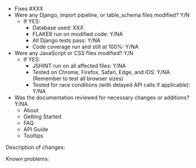 - Fixes #XXX
- Were any Django, import pipeline, or table_schema files modified? Y/N
  - If YES:
    - Database used: XXX
    - FLAKE8 run on modified code: Y/NA
    - All Django tests pass: Y/NA
    - Code coverage run and still at 100%: Y/NA
- Were any JavaScript or CSS files modified? Y/N
  - If YES:
    - JSHINT run on all affected files: Y/NA
    - Tested on Chrome, Firefox, Safari, Edge, and iOS: Y/NA
      (Remember to test all browser sizes)
    - Tested for race conditions (with delayed API calls if applicable): Y/NA
- Was the documentation reviewed for necessary changes or additions? Y/NA
  - About
  - Getting Started
  - FAQ
  - API Guide
  - Tooltips

Description of changes:

Known problems:

